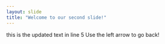 ```yaml
---
layout: slide
title: "Welcome to our second slide!"
---
```

this is the updated text in line 5
Use the left arrow to go back!
